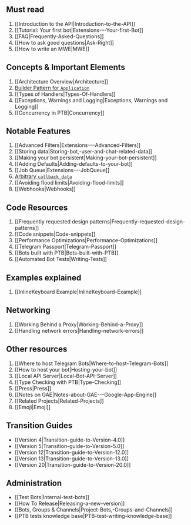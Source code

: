 ## Must read

1. [[Introduction to the API|Introduction-to-the-API]]
2. [[Tutorial: Your first bot|Extensions-–-Your-first-Bot]]
3. [[FAQ|Frequently-Asked-Questions]]
4. [[How to ask good questions|Ask-Right]]
5. [[How to write an MWE|MWE]]

## Concepts & Important Elements

1. [[Architecture Overview|Architecture]]
2. [Builder Pattern for `Application`](Builder-Pattern)
3. [[Types of Handlers|Types-Of-Handlers]]
4. [[Exceptions, Warnings and Logging|Exceptions, Warnings and Logging]]
5. [[Concurrency in PTB|Concurrency]]

## Notable Features

1. [[Advanced Filters|Extensions-–-Advanced-Filters]]
2. [[Storing data|Storing-bot,-user-and-chat-related-data]]
3. [[Making your bot persistent|Making-your-bot-persistent]]
4. [[Adding Defaults|Adding-defaults-to-your-bot]]
5. [[Job Queue|Extensions-–-JobQueue]]
6. [Arbitrary `callback_data`](Arbitrary-callback_data)
7. [[Avoiding flood limits|Avoiding-flood-limits]]
8. [[Webhooks|Webhooks]]

## Code Resources

1. [[Frequently requested design patterns|Frequently-requested-design-patterns]]
2. [[Code snippets|Code-snippets]]
3. [[Performance Optimizations|Performance-Optimizations]]
4. [[Telegram Passport|Telegram-Passport]]
5. [[Bots built with PTB|Bots-built-with-PTB]]
6. [[Automated Bot Tests|Writing-Tests]]

## Examples explained

1. [[InlineKeyboard Example|InlineKeyboard-Example]]

## Networking

1. [[Working Behind a Proxy|Working-Behind-a-Proxy]]
2. [[Handling network errors|Handling-network-errors]]

## Other resources

1. [[Where to host Telegram Bots|Where-to-host-Telegram-Bots]]
2. [[How to host your bot|Hosting-your-bot]]
3. [[Local API Server|Local-Bot-API-Server]]
4. [[Type Checking with PTB|Type-Checking]]
5. [[Press|Press]]
6. [[Notes on GAE|Notes-about-GAE---Google-App-Engine]]
7. [[Related Projects|Related-Projects]]
8. [[Emoji|Emoji]]

## Transition Guides

- [[Version 4|Transition-guide-to-Version-4.0]]
- [[Version 5|Transition-guide-to-Version-5.0]]
- [[Version 12|Transition-guide-to-Version-12.0]]
- [[Version 13|Transition-guide-to-Version-13.0]]
- [[Version 20|Transition-guide-to-Version-20.0]]

## Administration

- [[Test Bots|Internal-test-bots]]
- [[How To Release|Releasing-a-new-version]]
- [[Bots, Groups & Channels|Project-Bots,-Groups-and-Channels]]
- [[PTB tests knowledge base|PTB-test-writing-knowledge-base]]